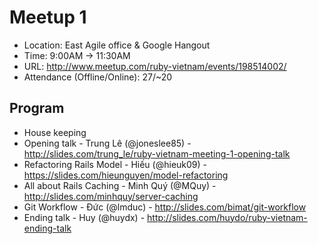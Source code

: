 # Meetup 1

* Location: East Agile office & Google Hangout
* Time: 9:00AM -> 11:30AM
* URL: http://www.meetup.com/ruby-vietnam/events/198514002/
* Attendance (Offline/Online): 27/~20

## Program

* House keeping
* Opening talk - Trung Lê (@joneslee85) - http://slides.com/trung_le/ruby-vietnam-meeting-1-opening-talk
* Refactoring Rails Model - Hiếu (@hieuk09) - https://slides.com/hieunguyen/model-refactoring
* All about Rails Caching - Minh Quý (@MQuy) - http://slides.com/minhquy/server-caching
* Git Workflow - Đức (@lmduc) - http://slides.com/bimat/git-workflow
* Ending talk - Huy (@huydx) - http://slides.com/huydo/ruby-vietnam-ending-talk
